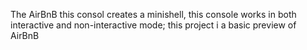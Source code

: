 The AirBnB this  consol  creates  a minishell, this console works in both  interactive and non-interactive mode; this project i a basic preview  of AirBnB
